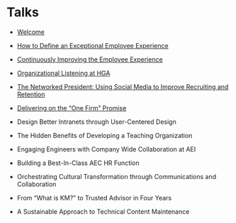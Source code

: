 # Talks

- [Welcome](talks/0_Welcome.md)
- [How to Define an Exceptional Employee Experience](talks/1_HowToDesignAnExceptionalEmpExerience.md)
- [Continuously Improving the Employee Experience](talks/2_ContinuouslyImprovingTheEmployeeExperience.md)
- [Organizational Listening at HGA](talks/3_OrganizationalListeningAtHGA.md)
- [The Networked President: Using Social Media to Improve Recruiting and Retention](talks/4_TheNetworkedPresident.md)
- [Delivering on the “One Firm” Promise](talks/5_DeliveringOnOneFirmPromise.md)
- Design Better Intranets through User-Centered Design
- The Hidden Benefits of Developing a Teaching Organization

- Engaging Engineers with Company Wide Collaboration at AEI
- Building a Best-In-Class AEC HR Function
- Orchestrating Cultural Transformation through Communications and Collaboration
- From “What is KM?” to Trusted Advisor in Four Years
- A Sustainable Approach to Technical Content Maintenance